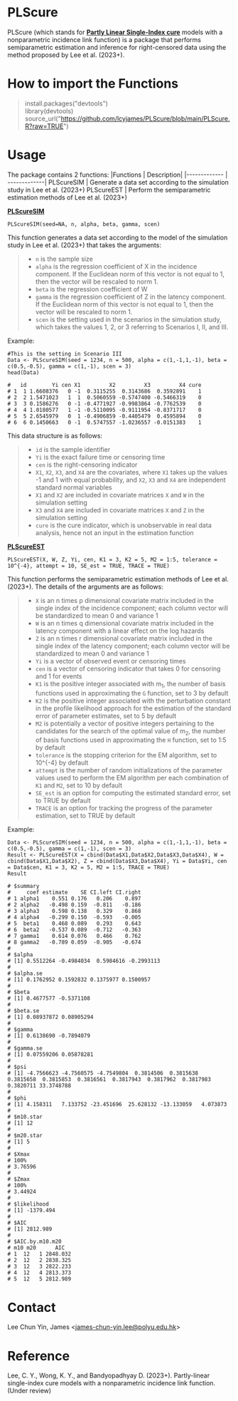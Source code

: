 # PLScure
PLScure (which stands for <ins>**Partly Linear Single-Index cure**</ins> models with a
nonparametric incidence link function) is a package that performs semiparametric estimation and inference for right-censored data using the method proposed by Lee et al. (2023+).

# How to import the Functions #
> install.packages("devtools")<br />
> library(devtools) <br /> 
> source_url("https://github.com/lcyjames/PLScure/blob/main/PLScure.R?raw=TRUE")

# Usage #
The package contains 2 functions:
|Functions  | Description|
|------------- | -------------|
PLScureSIM  | Generate a data set according to the simulation study in Lee et al. (2023+)
PLScureEST  | Perform the semiparametric estimation methods of Lee et al. (2023+)

<ins>**PLScureSIM**</ins>
```
PLScureSIM(seed=NA, n, alpha, beta, gamma, scen)
```
This function generates a data set according to the model of the simulation study in Lee et al. (2023+) that takes the arguments:
>- `n` is the sample size
>- `alpha` is the regression coefficient of X in the incidence component. If the Euclidean norm of this vector is not equal to 1, then the vector will be rescaled to norm 1.
>- `beta` is the regression coefficient of W
>- `gamma` is the regression coefficient of Z in the latency component. If the Euclidean norm of this vector is not equal to 1, then the vector will be rescaled to norm 1.
>- `scen` is the setting used in the scenarios in the simulation study, which takes the values 1, 2, or 3 referring to Scenarios I, II, and III.

Example:
```
#This is the setting in Scenario III
Data <- PLScureSIM(seed = 1234, n = 500, alpha = c(1,-1,1,-1), beta = c(0.5,-0.5), gamma = c(1,-1), scen = 3)
head(Data)

#   id        Yi cen X1         X2         X3         X4 cure
# 1  1 1.6608376   0 -1  0.3115255  0.3143686  0.3592891    1
# 2  2 1.5471023   1  1  0.5060559 -0.5747400 -0.5466319    0
# 3  3 0.1586276   0 -1 -0.4771927 -0.9983864 -0.7762539    0
# 4  4 1.0180577   1 -1 -0.5110095 -0.9111954 -0.8371717    0
# 5  5 2.6545979   0  1 -0.4906859 -0.4405479  0.4595894    0
# 6  6 0.1450663   0 -1  0.5747557 -1.0236557 -0.0151383    1
```

This data structure is as follows:
>- `id` is the sample identifier
>- `Yi` is the exact failure time or censoring time
>- `cen` is the right-censoring indicator
>- `X1`, `X2`, `X3`, and `X4` are the covariates, where `X1` takes up the values -1 and 1 with equal probability, and `X2`, `X3` and `X4` are independent standard normal variables
>- `X1` and `X2` are included in covariate matrices `X` and `W` in the simulation setting
>- `X3` and `X4` are included in covariate matrices `X` and `Z` in the simulation setting
>- `cure` is the cure indicator, which is unobservable in real data analysis, hence not an input in the estimation function

<ins>**PLScureEST**</ins>

```
PLScureEST(X, W, Z, Yi, cen, K1 = 3, K2 = 5, M2 = 1:5, tolerance = 10^{-4}, attempt = 10, SE_est = TRUE, TRACE = TRUE)
```
This function performs the semiparametric estimation methods of Lee et al. (2023+). The details of the arguments are as follows:
>- `X` is an n times p dimensional covariate matrix included in the single index of the incidence component; each column vector will be standardized to mean 0 and variance 1
>- `W` is an n times q dimensional covariate matrix included in the latency component with a linear effect on the log hazards
>- `Z` is an n times r dimensional covariate matrix included in the single index of the latency component; each column vector will be standardized to mean 0 and variance 1
>- `Yi` is a vector of observed event or censoring times
>- `cen` is a vector of censoring indicator that takes 0 for censoring and 1 for events
>- `K1` is the positive integer associated with m<sub>1</sub>, the number of basis functions used in approximating the `G` function, set to 3 by default
>- `K2` is the positive integer associated with the perturbation constant in the profile likelihood approach for the estimation of the standard error of parameter estimates, set to 5 by default
>- `M2` is potentially a vector of positive integers pertaining to the candidates for the search of the optimal value of m<sub>2</sub>, the number of basis functions used in approximating the `H` function, set to 1:5 by default
>- `tolerance` is the stopping criterion for the EM algorithm, set to 10^{-4} by default
>- `attempt` is the number of random initializations of the parameter values used to perform the EM algorithm per each combination of `K1` and `M2`, set to 10 by default
>- `SE_est` is an option for computing the estimated standard error, set to TRUE by default
>- `TRACE` is an option for tracking the progress of the parameter estimation, set to TRUE by default

Example:
```
Data <- PLScureSIM(seed = 1234, n = 500, alpha = c(1,-1,1,-1), beta = c(0.5,-0.5), gamma = c(1,-1), scen = 3)
Result <- PLScureEST(X = cbind(Data$X1,Data$X2,Data$X3,Data$X4), W = cbind(Data$X1,Data$X2), Z = cbind(Data$X3,Data$X4), Yi = Data$Yi, cen = Data$cen, K1 = 3, K2 = 5, M2 = 1:5, TRACE = TRUE)
Result

# $summary
#     coef estimate    SE CI.left CI.right
# 1 alpha1    0.551 0.176   0.206    0.897
# 2 alpha2   -0.498 0.159  -0.811   -0.186
# 3 alpha3    0.598 0.138   0.329    0.868
# 4 alpha4   -0.299 0.150  -0.593   -0.005
# 5  beta1    0.468 0.089   0.293    0.643
# 6  beta2   -0.537 0.089  -0.712   -0.363
# 7 gamma1    0.614 0.076   0.466    0.762
# 8 gamma2   -0.789 0.059  -0.905   -0.674
# 
# $alpha
# [1] 0.5512264 -0.4984034  0.5984616 -0.2993113
# 
# $alpha.se
# [1] 0.1762952 0.1592832 0.1375977 0.1500957
# 
# $beta
# [1] 0.4677577 -0.5371108
# 
# $beta.se
# [1] 0.08937872 0.08905294
# 
# $gamma
# [1] 0.6138690 -0.7894079
# 
# $gamma.se
# [1] 0.07559206 0.05878281
# 
# $psi
# [1] -4.7566623 -4.7560575 -4.7549804  0.3814506  0.3815638  0.3815658  0.3815853  0.3816561  0.3817943  0.3817962  0.3817983  0.3820711 33.3748788
# 
# $phi
# [1] 4.158311   7.133752 -23.451696  25.628132 -13.133059   4.073873
# 
# $m10.star
# [1] 12
# 
# $m20.star
# [1] 5
# 
# $Xmax
# 100% 
# 3.76596 
# 
# $Zmax
# 100% 
# 3.44924 
# 
# $likelihood
# [1] -1379.494
# 
# $AIC
# [1] 2812.989
# 
# $AIC.by.m10.m20
# m10 m20      AIC
# 1  12   1 2848.032
# 2  12   2 2838.325
# 3  12   3 2822.233
# 4  12   4 2813.373
# 5  12   5 2812.989
```

# Contact #
Lee Chun Yin, James <<james-chun-yin.lee@polyu.edu.hk>>

# Reference #
Lee, C. Y., Wong, K. Y., and Bandyopadhyay D. (2023+). Partly-linear single-index cure models with a nonparametric incidence link function. (Under review)
